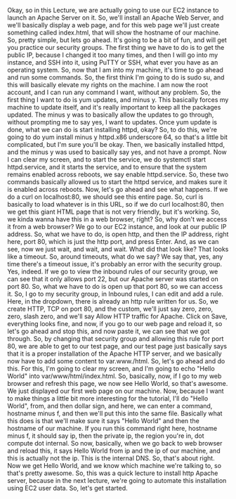 
<v Instructor>Okay, so in this Lecture,</v>
we are actually going to use our EC2 instance
to launch an Apache Server on it.
So, we'll install an Apache Web Server,
and we'll basically display a web page,
and for this web page we'll just create
something called index.html, that will show
the hostname of our machine.
So, pretty simple, but lets go ahead.
It's going to be a bit of fun,
and will get you practice our security groups.
The first thing we have to do is to get the public IP,
because I changed it too many times,
and then I will go into my instance,
and SSH into it, using PuTTY or SSH,
what ever you have as an operating system.
So, now that I am into my machine,
it's time to go ahead and run some commands.
So, the first think I'm going to do is sudo su,
and this will basically elevate my rights on the machine.
I am now the root account,
and I can run any command I want, without any problem.
So, the first thing I want to do
is yum updates, and minus y.
This basically forces my machine to update itself,
and it's really important to keep all the packages updated.
The minus y was to basically allow the updates to go
through, without prompting me to say yes, I want to updates.
Once yum update is done, what we can do
is start installing httpd, okay?
So, to do this, we're going to do
yum install minus y httpd.x86 underscore 64,
so that's a little bit complicated,
but I'm sure you'll be okay.
Then, we basically installed httpd, and the minus y
was used to basically say yes, and not have a prompt.
Now I can clear my screen, and to start the service,
we do systemctl start httpd.service,
and it starts the service, and to ensure that the system
remains enabled across reboots, we say enable httpd.service.
So, these two commands basically allowed us
to start the httpd service,
and makes sure it is enabled across reboots.
Now, let's go ahead and see what happens.
If we do a curl on localhost:80,
we should see this entire page.
So, curl is basically to load whatever is in this URL,
so if we do curl localhost:80,
then we get this giant HTML page
that is not very friendly, but it's working.
So, we kinda wanna have this in a web browser, right?
So, why don't we access it from a web browser?
We go to our EC2 instance,
and look at our public IP address.
So, what we have to do, is open http,
and then the IP address, right here, port 80,
which is just the http port, and press Enter.
And, as we can see, now we just wait, and wait, and wait.
What did that look like?
That looks like a timeout.
So, around timeouts, what do we say?
We say that, yes, any time there's a timeout issue,
it's probably an error with the security group.
Yes, indeed.
If we go to view the inbound rules of our security group,
we can see that it only allows port 22,
but our Apache server was started on port 80.
So, what we have to do is open up that port 80,
so we can access it.
So, I go to my security group, in Inbound rules,
I can edit and add a rule.
Here, in the dropdown, there is already
an http rule written for us.
So, we create HTTP, TCP on port 80,
and the custom, we'll just say zero, zero, zero, slash zero,
and we'll say Allow HTTP traffic for Apache.
Click on Save, everything looks fine,
and now, if you go to our web page and reload it,
so let's go ahead and stop this, and now paste it,
we can see that we got through.
So, by changing that security group
and allowing this rule for port 80,
we are able to get to our test page,
and our test page just basically says that
it is a proper installation of the Apache HTTP server,
and we basically now have to
add some content to var.www./html.
So, let's go ahead and do this.
For this, I'm going to clear my screen, and I'm going to
echo "Hello World" into
var/www/html/index.html.
So, basically, now, if I go to my web browser
and refresh this page, we now see Hello World,
so that's awesome.
We just displayed our first web page on our machine.
Now, because I want to make things
a little bit more interesting for the tutorial,
I'll do "Hello World", from, and then dollar sign,
and here, we can enter a command, hostname minus f,
and then we'll put this into the same file.
Basically what this does is that we'll make sure
it says "Hello World" and then the hostname of our machine.
If you run this command right here, hostname minus f,
it should say ip, then the private ip,
the region you're in, dot compute dot internal.
So now, basically, when we go back to web browser
and reload this, it says Hello World from ip
and the ip of our machine,
and this is actually not the ip.
This is the internal DNS.
So, that's about right.
Now we get Hello World, and we know which machine
we're talking to, so that's pretty awesome.
So, this was a quick lecture to install http Apache server,
because in the next lecture, we're going to
automate this installation using EC2 user data.
So, let's get started.